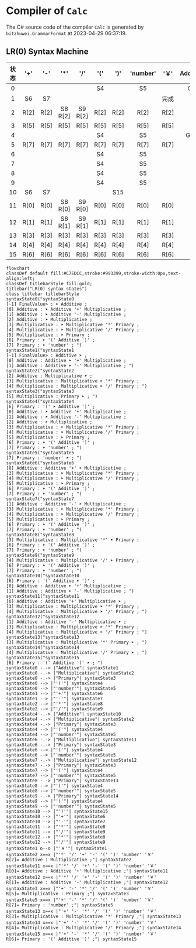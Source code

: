 # Compiler of `Calc`

The C# source code of the compiler `Calc` is generated by `bitzhuwei.GrammarFormat` at 2023-04-29 06:37:19.

## LR(0) Syntax Machine

| 状态 | \'\+\' | \'\-\' | \'\*\' | \'/\' | \'\(\' | \'\)\' | \'number\' | \'￥\' | Additive | Multiplicative | Primary |
|:---:|:---:|:---:|:---:|:---:|:---:|:---:|:---:|:---:|:---:|:---:|:---:|
| 0 |   |   |   |   | S4 |   | S5 |   | G1 | G2 | G3 |
| 1 | S6 | S7 |   |   |   |   |   | 完成 |   |   |   |
| 2 | R[2] | R[2] | S8 R[2] | S9 R[2] | R[2] | R[2] | R[2] | R[2] |   |   |   |
| 3 | R[5] | R[5] | R[5] | R[5] | R[5] | R[5] | R[5] | R[5] |   |   |   |
| 4 |   |   |   |   | S4 |   | S5 |   | G10 | G2 | G3 |
| 5 | R[7] | R[7] | R[7] | R[7] | R[7] | R[7] | R[7] | R[7] |   |   |   |
| 6 |   |   |   |   | S4 |   | S5 |   |   | G11 | G3 |
| 7 |   |   |   |   | S4 |   | S5 |   |   | G12 | G3 |
| 8 |   |   |   |   | S4 |   | S5 |   |   |   | G13 |
| 9 |   |   |   |   | S4 |   | S5 |   |   |   | G14 |
| 10 | S6 | S7 |   |   |   | S15 |   |   |   |   |   |
| 11 | R[0] | R[0] | S8 R[0] | S9 R[0] | R[0] | R[0] | R[0] | R[0] |   |   |   |
| 12 | R[1] | R[1] | S8 R[1] | S9 R[1] | R[1] | R[1] | R[1] | R[1] |   |   |   |
| 13 | R[3] | R[3] | R[3] | R[3] | R[3] | R[3] | R[3] | R[3] |   |   |   |
| 14 | R[4] | R[4] | R[4] | R[4] | R[4] | R[4] | R[4] | R[4] |   |   |   |
| 15 | R[6] | R[6] | R[6] | R[6] | R[6] | R[6] | R[6] | R[6] |   |   |   |


```Mermaid
flowchart
classDef default fill:#C7EDCC,stroke:#993399,stroke-width:0px,text-align:left;
classDef titlebarStyle fill:gold;
titlebar("LR(0) syntax states")
class titlebar titlebarStyle
syntaxState0("syntaxState0
[-1] FinalValue> : ➤ Additive ; 
[0] Additive : ➤ Additive '+' Multiplicative ; 
[1] Additive : ➤ Additive '-' Multiplicative ; 
[2] Additive : ➤ Multiplicative ; 
[3] Multiplicative : ➤ Multiplicative '*' Primary ; 
[4] Multiplicative : ➤ Multiplicative '/' Primary ; 
[5] Multiplicative : ➤ Primary ; 
[6] Primary : ➤ '(' Additive ')' ; 
[7] Primary : ➤ 'number' ; ")
syntaxState1("syntaxState1
[-1] FinalValue> : Additive ➤ ; 
[0] Additive : Additive ➤ '+' Multiplicative ; 
[1] Additive : Additive ➤ '-' Multiplicative ; ")
syntaxState2("syntaxState2
[2] Additive : Multiplicative ➤ ; 
[3] Multiplicative : Multiplicative ➤ '*' Primary ; 
[4] Multiplicative : Multiplicative ➤ '/' Primary ; ")
syntaxState3("syntaxState3
[5] Multiplicative : Primary ➤ ; ")
syntaxState4("syntaxState4
[6] Primary : '(' ➤ Additive ')' ; 
[0] Additive : ➤ Additive '+' Multiplicative ; 
[1] Additive : ➤ Additive '-' Multiplicative ; 
[2] Additive : ➤ Multiplicative ; 
[3] Multiplicative : ➤ Multiplicative '*' Primary ; 
[4] Multiplicative : ➤ Multiplicative '/' Primary ; 
[5] Multiplicative : ➤ Primary ; 
[6] Primary : ➤ '(' Additive ')' ; 
[7] Primary : ➤ 'number' ; ")
syntaxState5("syntaxState5
[7] Primary : 'number' ➤ ; ")
syntaxState6("syntaxState6
[0] Additive : Additive '+' ➤ Multiplicative ; 
[3] Multiplicative : ➤ Multiplicative '*' Primary ; 
[4] Multiplicative : ➤ Multiplicative '/' Primary ; 
[5] Multiplicative : ➤ Primary ; 
[6] Primary : ➤ '(' Additive ')' ; 
[7] Primary : ➤ 'number' ; ")
syntaxState7("syntaxState7
[1] Additive : Additive '-' ➤ Multiplicative ; 
[3] Multiplicative : ➤ Multiplicative '*' Primary ; 
[4] Multiplicative : ➤ Multiplicative '/' Primary ; 
[5] Multiplicative : ➤ Primary ; 
[6] Primary : ➤ '(' Additive ')' ; 
[7] Primary : ➤ 'number' ; ")
syntaxState8("syntaxState8
[3] Multiplicative : Multiplicative '*' ➤ Primary ; 
[6] Primary : ➤ '(' Additive ')' ; 
[7] Primary : ➤ 'number' ; ")
syntaxState9("syntaxState9
[4] Multiplicative : Multiplicative '/' ➤ Primary ; 
[6] Primary : ➤ '(' Additive ')' ; 
[7] Primary : ➤ 'number' ; ")
syntaxState10("syntaxState10
[6] Primary : '(' Additive ➤ ')' ; 
[0] Additive : Additive ➤ '+' Multiplicative ; 
[1] Additive : Additive ➤ '-' Multiplicative ; ")
syntaxState11("syntaxState11
[0] Additive : Additive '+' Multiplicative ➤ ; 
[3] Multiplicative : Multiplicative ➤ '*' Primary ; 
[4] Multiplicative : Multiplicative ➤ '/' Primary ; ")
syntaxState12("syntaxState12
[1] Additive : Additive '-' Multiplicative ➤ ; 
[3] Multiplicative : Multiplicative ➤ '*' Primary ; 
[4] Multiplicative : Multiplicative ➤ '/' Primary ; ")
syntaxState13("syntaxState13
[3] Multiplicative : Multiplicative '*' Primary ➤ ; ")
syntaxState14("syntaxState14
[4] Multiplicative : Multiplicative '/' Primary ➤ ; ")
syntaxState15("syntaxState15
[6] Primary : '(' Additive ')' ➤ ; ")
syntaxState0 -.-> |"Additive"| syntaxState1
syntaxState0 -.-> |"Multiplicative"| syntaxState2
syntaxState0 -.-> |"Primary"| syntaxState3
syntaxState0 --> |"'('"| syntaxState4
syntaxState0 --> |"'number'"| syntaxState5
syntaxState1 --> |"'+'"| syntaxState6
syntaxState1 --> |"'-'"| syntaxState7
syntaxState2 --> |"'*'"| syntaxState8
syntaxState2 --> |"'/'"| syntaxState9
syntaxState4 -.-> |"Additive"| syntaxState10
syntaxState4 -.-> |"Multiplicative"| syntaxState2
syntaxState4 -.-> |"Primary"| syntaxState3
syntaxState4 --> |"'('"| syntaxState4
syntaxState4 --> |"'number'"| syntaxState5
syntaxState6 -.-> |"Multiplicative"| syntaxState11
syntaxState6 -.-> |"Primary"| syntaxState3
syntaxState6 --> |"'('"| syntaxState4
syntaxState6 --> |"'number'"| syntaxState5
syntaxState7 -.-> |"Multiplicative"| syntaxState12
syntaxState7 -.-> |"Primary"| syntaxState3
syntaxState7 --> |"'('"| syntaxState4
syntaxState7 --> |"'number'"| syntaxState5
syntaxState8 -.-> |"Primary"| syntaxState13
syntaxState8 --> |"'('"| syntaxState4
syntaxState8 --> |"'number'"| syntaxState5
syntaxState9 -.-> |"Primary"| syntaxState14
syntaxState9 --> |"'('"| syntaxState4
syntaxState9 --> |"'number'"| syntaxState5
syntaxState10 --> |"')'"| syntaxState15
syntaxState10 --> |"'+'"| syntaxState6
syntaxState10 --> |"'-'"| syntaxState7
syntaxState11 --> |"'*'"| syntaxState8
syntaxState11 --> |"'/'"| syntaxState9
syntaxState12 --> |"'*'"| syntaxState8
syntaxState12 --> |"'/'"| syntaxState9
syntaxState1 o--o |"'￥'"| syntaxState1
syntaxState2 x==x |"'*' '/' '+' '-' '(' ')' 'number' '￥' 
R[2]= Additive : Multiplicative ;"| syntaxState2
syntaxState11 x==x |"'*' '/' '+' '-' '(' ')' 'number' '￥' 
R[0]= Additive : Additive '+' Multiplicative ;"| syntaxState11
syntaxState12 x==x |"'*' '/' '+' '-' '(' ')' 'number' '￥' 
R[1]= Additive : Additive '-' Multiplicative ;"| syntaxState12
syntaxState3 x==x |"'+' '-' '*' '/' '(' ')' 'number' '￥' 
R[5]= Multiplicative : Primary ;"| syntaxState3
syntaxState5 x==x |"'+' '-' '*' '/' '(' ')' 'number' '￥' 
R[7]= Primary : 'number' ;"| syntaxState5
syntaxState13 x==x |"'+' '-' '*' '/' '(' ')' 'number' '￥' 
R[3]= Multiplicative : Multiplicative '*' Primary ;"| syntaxState13
syntaxState14 x==x |"'+' '-' '*' '/' '(' ')' 'number' '￥' 
R[4]= Multiplicative : Multiplicative '/' Primary ;"| syntaxState14
syntaxState15 x==x |"'+' '-' '*' '/' '(' ')' 'number' '￥' 
R[6]= Primary : '(' Additive ')' ;"| syntaxState15


```

